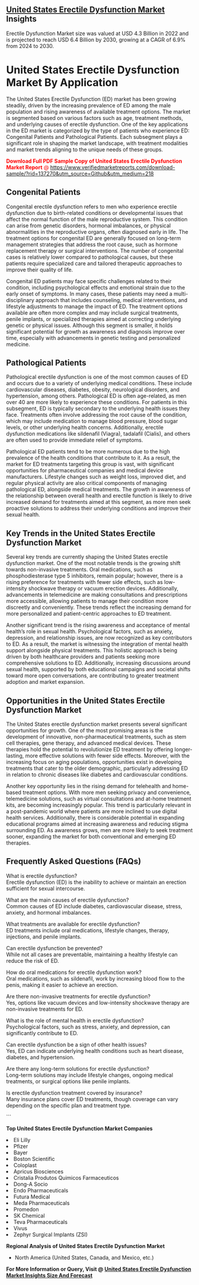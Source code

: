 <h2><a href="https://www.verifiedmarketreports.com/download-sample/?rid=137270&amp;utm_source=Github&amp;utm_medium=218" target="_blank">United States Erectile Dysfunction Market</a> Insights</h2><p>Erectile Dysfunction Market size was valued at USD 4.3 Billion in 2022 and is projected to reach USD 6.4 Billion by 2030, growing at a CAGR of 6.9% from 2024 to 2030.</p><p> <h1>United States Erectile Dysfunction Market By Application</h1> <p>The United States Erectile Dysfunction (ED) market has been growing steadily, driven by the increasing prevalence of ED among the male population and rising awareness of available treatment options. The market is segmented based on various factors such as age, treatment methods, and underlying causes of erectile dysfunction. One of the key applications in the ED market is categorized by the type of patients who experience ED: Congenital Patients and Pathological Patients. Each subsegment plays a significant role in shaping the market landscape, with treatment modalities and market trends aligning to the unique needs of these groups. <p><span class=""><span style="color: #ff0000;"><strong>Download Full PDF Sample Copy of United States Erectile Dysfunction Market Report</strong> @ </span><a href="https://www.verifiedmarketreports.com/download-sample/?rid=137270&amp;utm_source=Github&amp;utm_medium=218" target="_blank">https://www.verifiedmarketreports.com/download-sample/?rid=137270&amp;utm_source=Github&amp;utm_medium=218</a></span></p></p> <h2>Congenital Patients</h2> <p>Congenital erectile dysfunction refers to men who experience erectile dysfunction due to birth-related conditions or developmental issues that affect the normal function of the male reproductive system. This condition can arise from genetic disorders, hormonal imbalances, or physical abnormalities in the reproductive organs, often diagnosed early in life. The treatment options for congenital ED are generally focused on long-term management strategies that address the root cause, such as hormone replacement therapy or surgical interventions. The number of congenital cases is relatively lower compared to pathological causes, but these patients require specialized care and tailored therapeutic approaches to improve their quality of life.</p> <p>Congenital ED patients may face specific challenges related to their condition, including psychological effects and emotional strain due to the early onset of symptoms. In many cases, these patients may need a multi-disciplinary approach that includes counseling, medical interventions, and lifestyle adjustments to manage the impact of ED. The treatment options available are often more complex and may include surgical treatments, penile implants, or specialized therapies aimed at correcting underlying genetic or physical issues. Although this segment is smaller, it holds significant potential for growth as awareness and diagnosis improve over time, especially with advancements in genetic testing and personalized medicine.</p> <h2>Pathological Patients</h2> <p>Pathological erectile dysfunction is one of the most common causes of ED and occurs due to a variety of underlying medical conditions. These include cardiovascular diseases, diabetes, obesity, neurological disorders, and hypertension, among others. Pathological ED is often age-related, as men over 40 are more likely to experience these conditions. For patients in this subsegment, ED is typically secondary to the underlying health issues they face. Treatments often involve addressing the root cause of the condition, which may include medication to manage blood pressure, blood sugar levels, or other underlying health concerns. Additionally, erectile dysfunction medications like sildenafil (Viagra), tadalafil (Cialis), and others are often used to provide immediate relief of symptoms.</p> <p>Pathological ED patients tend to be more numerous due to the high prevalence of the health conditions that contribute to it. As a result, the market for ED treatments targeting this group is vast, with significant opportunities for pharmaceutical companies and medical device manufacturers. Lifestyle changes such as weight loss, improved diet, and regular physical activity are also critical components of managing pathological ED, alongside medical treatments. The growth in awareness of the relationship between overall health and erectile function is likely to drive increased demand for treatments aimed at this segment, as more men seek proactive solutions to address their underlying conditions and improve their sexual health.</p> <h2>Key Trends in the United States Erectile Dysfunction Market</h2> <p>Several key trends are currently shaping the United States erectile dysfunction market. One of the most notable trends is the growing shift towards non-invasive treatments. Oral medications, such as phosphodiesterase type 5 inhibitors, remain popular; however, there is a rising preference for treatments with fewer side effects, such as low-intensity shockwave therapy or vacuum erection devices. Additionally, advancements in telemedicine are making consultations and prescriptions more accessible, allowing patients to manage their condition more discreetly and conveniently. These trends reflect the increasing demand for more personalized and patient-centric approaches to ED treatment.</p> <p>Another significant trend is the rising awareness and acceptance of mental health’s role in sexual health. Psychological factors, such as anxiety, depression, and relationship issues, are now recognized as key contributors to ED. As a result, the market is witnessing the integration of mental health support alongside physical treatments. This holistic approach is being driven by both healthcare providers and patients seeking more comprehensive solutions to ED. Additionally, increasing discussions around sexual health, supported by both educational campaigns and societal shifts toward more open conversations, are contributing to greater treatment adoption and market expansion.</p> <h2>Opportunities in the United States Erectile Dysfunction Market</h2> <p>The United States erectile dysfunction market presents several significant opportunities for growth. One of the most promising areas is the development of innovative, non-pharmaceutical treatments, such as stem cell therapies, gene therapy, and advanced medical devices. These therapies hold the potential to revolutionize ED treatment by offering longer-lasting, more effective solutions with fewer side effects. Moreover, with the increasing focus on aging populations, opportunities exist in developing treatments that cater to the older demographic, particularly addressing ED in relation to chronic diseases like diabetes and cardiovascular conditions.</p> <p>Another key opportunity lies in the rising demand for telehealth and home-based treatment options. With more men seeking privacy and convenience, telemedicine solutions, such as virtual consultations and at-home treatment kits, are becoming increasingly popular. This trend is particularly relevant in a post-pandemic world where patients are more inclined to use digital health services. Additionally, there is considerable potential in expanding educational programs aimed at increasing awareness and reducing stigma surrounding ED. As awareness grows, men are more likely to seek treatment sooner, expanding the market for both conventional and emerging ED therapies.</p> <h2>Frequently Asked Questions (FAQs)</h2> <p>What is erectile dysfunction? <br> Erectile dysfunction (ED) is the inability to achieve or maintain an erection sufficient for sexual intercourse.</p> <p>What are the main causes of erectile dysfunction? <br> Common causes of ED include diabetes, cardiovascular disease, stress, anxiety, and hormonal imbalances.</p> <p>What treatments are available for erectile dysfunction? <br> ED treatments include oral medications, lifestyle changes, therapy, injections, and penile implants.</p> <p>Can erectile dysfunction be prevented? <br> While not all cases are preventable, maintaining a healthy lifestyle can reduce the risk of ED.</p> <p>How do oral medications for erectile dysfunction work? <br> Oral medications, such as sildenafil, work by increasing blood flow to the penis, making it easier to achieve an erection.</p> <p>Are there non-invasive treatments for erectile dysfunction? <br> Yes, options like vacuum devices and low-intensity shockwave therapy are non-invasive treatments for ED.</p> <p>What is the role of mental health in erectile dysfunction? <br> Psychological factors, such as stress, anxiety, and depression, can significantly contribute to ED.</p> <p>Can erectile dysfunction be a sign of other health issues? <br> Yes, ED can indicate underlying health conditions such as heart disease, diabetes, and hypertension.</p> <p>Are there any long-term solutions for erectile dysfunction? <br> Long-term solutions may include lifestyle changes, ongoing medical treatments, or surgical options like penile implants.</p> <p>Is erectile dysfunction treatment covered by insurance? <br> Many insurance plans cover ED treatments, though coverage can vary depending on the specific plan and treatment type.</p> ```</p><p><strong>Top United States Erectile Dysfunction Market Companies</strong></p><div data-test-id=""><p><li>Eli Lilly</li><li> Pfizer</li><li> Bayer</li><li> Boston Scientific</li><li> Coloplast</li><li> Apricus Biosciences</li><li> Cristalia Produtos Quimicos Farmaceuticos</li><li> Dong-A Socio</li><li> Endo Pharmaceuticals</li><li> Futura Medical</li><li> Meda Pharmaceuticals</li><li> Promedon</li><li> SK Chemical</li><li> Teva Pharmaceuticals</li><li> Vivus</li><li> Zephyr Surgical Implants (ZSI)</li></p><div><strong>Regional Analysis of&nbsp;United States Erectile Dysfunction Market</strong></div><ul><li dir="ltr"><p dir="ltr">North America&nbsp;(United States, Canada, and Mexico, etc.)</p></li></ul><p><strong>For More Information or Query, Visit @&nbsp;</strong><strong><a href="https://www.verifiedmarketreports.com/product/global-erectile-dysfunction-market-report-2019-competitive-landscape-trends-and-opportunities/?utm_source=Github&amp;utm_medium=218" target="_blank">United States Erectile Dysfunction Market Insights Size And Forecast</a></strong></p></div>
